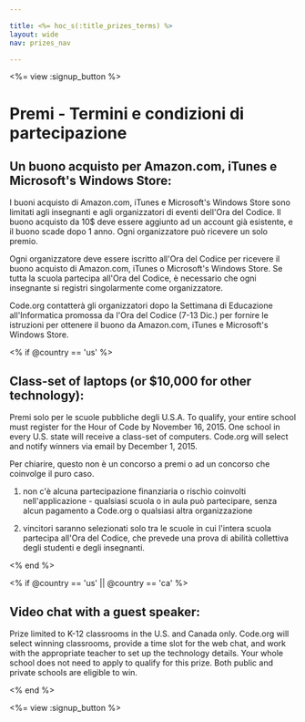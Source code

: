 ```yaml
---

title: <%= hoc_s(:title_prizes_terms) %>
layout: wide
nav: prizes_nav

---
```


<%= view :signup_button %>

# Premi - Termini e condizioni di partecipazione

## Un buono acquisto per Amazon.com, iTunes e Microsoft's Windows Store:

I buoni acquisto di Amazon.com, iTunes e Microsoft's Windows Store sono limitati agli insegnanti e agli organizzatori di eventi dell'Ora del Codice. Il buono acquisto da 10$ deve essere aggiunto ad un account già esistente, e il buono scade dopo 1 anno. Ogni organizzatore può ricevere un solo premio.

Ogni organizzatore deve essere iscritto all'Ora del Codice per ricevere il buono acquisto di Amazon.com, iTunes o Microsoft's Windows Store. Se tutta la scuola partecipa all'Ora del Codice, è necessario che ogni insegnante si registri singolarmente come organizzatore.

Code.org contatterà gli organizzatori dopo la Settimana di Educazione all'Informatica promossa da l'Ora del Codice (7-13 Dic.) per fornire le istruzioni per ottenere il buono da Amazon.com, iTunes e Microsoft's Windows Store.

<% if @country == 'us' %>

## Class-set of laptops (or $10,000 for other technology):

Premi solo per le scuole pubbliche degli U.S.A. To qualify, your entire school must register for the Hour of Code by November 16, 2015. One school in every U.S. state will receive a class-set of computers. Code.org will select and notify winners via email by December 1, 2015.

Per chiarire, questo non è un concorso a premi o ad un concorso che coinvolge il puro caso.

1) non c'è alcuna partecipazione finanziaria o rischio coinvolti nell'applicazione - qualsiasi scuola o in aula può partecipare, senza alcun pagamento a Code.org o qualsiasi altra organizzazione

2) vincitori saranno selezionati solo tra le scuole in cui l'intera scuola partecipa all'Ora del Codice, che prevede una prova di abilità collettiva degli studenti e degli insegnanti.

<% end %>

<% if @country == 'us' || @country == 'ca' %>

## Video chat with a guest speaker:

Prize limited to K-12 classrooms in the U.S. and Canada only. Code.org will select winning classrooms, provide a time slot for the web chat, and work with the appropriate teacher to set up the technology details. Your whole school does not need to apply to qualify for this prize. Both public and private schools are eligible to win.

<% end %>

<%= view :signup_button %>
